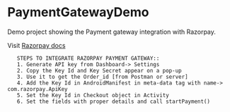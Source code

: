 # PaymentGatewayDemo

Demo project showing the Payment gateway integration with Razorpay. 

Visit <a href="https://razorpay.com/docs/payments/payment-gateway/android-integration/standard/build-integration/">Razorpay docs<a/>

       STEPS TO INTEGRATE RAZORPAY PAYMENT GATEWAY::
       1. Generate API key from Dashboard-> Settings 
       2. Copy the Key Id and Key Secret appear on a pop-up
       3. Use it to get the Order_id [from Postman or server]
       4. Add the Key Id in AndroidManifest in meta-data tag with name-> com.razorpay.ApiKey
       5. Set the Key Id in Checkout object in Activity
       6. Set the fields with proper details and call startPayment()
